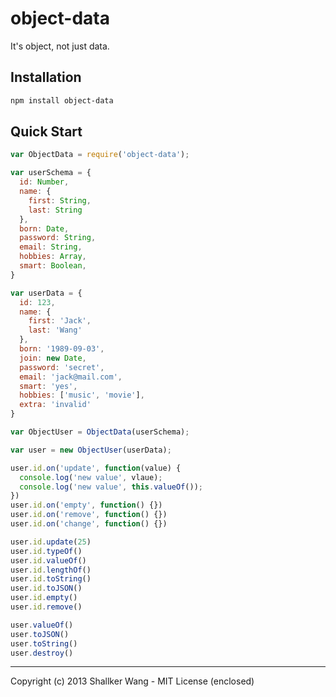 object-data
==========

It's object, not just data.


## Installation
```bash
npm install object-data
```


## Quick Start
```javascript
var ObjectData = require('object-data');

var userSchema = {
  id: Number,
  name: {
    first: String,
    last: String
  },
  born: Date,
  password: String,
  email: String,
  hobbies: Array,
  smart: Boolean,
}

var userData = {
  id: 123,
  name: {
    first: 'Jack',
    last: 'Wang'
  },
  born: '1989-09-03',
  join: new Date,
  password: 'secret',
  email: 'jack@mail.com',
  smart: 'yes',
  hobbies: ['music', 'movie'],
  extra: 'invalid'
}

var ObjectUser = ObjectData(userSchema);

var user = new ObjectUser(userData);

user.id.on('update', function(value) {
  console.log('new value', vlaue);
  console.log('new value', this.valueOf());
})
user.id.on('empty', function() {})
user.id.on('remove', function() {})
user.id.on('change', function() {})

user.id.update(25)
user.id.typeOf()
user.id.valueOf()
user.id.lengthOf()
user.id.toString()
user.id.toJSON()
user.id.empty()
user.id.remove()

user.valueOf()
user.toJSON()
user.toString()
user.destroy()
```

---

Copyright (c) 2013 Shallker Wang - MIT License (enclosed)
